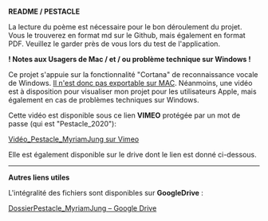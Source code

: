 **README / PESTACLE**

La lecture du poème est nécessaire pour le bon déroulement du projet. Vous le trouverez en format md sur le Github, mais également en format PDF. Veuillez le garder près de vous lors du test de l'application.

**! Notes aux Usagers de Mac / et / ou problème technique sur Windows !**

Ce projet s'appuie sur la fonctionnalité "Cortana" de reconnaissance vocale de Windows. <u>Il n'est donc pas exportable sur MAC</u>. Néanmoins, une vidéo est à disposition pour visualiser mon projet pour les utilisateurs Apple, mais également en cas de problèmes techniques sur Windows.

Cette vidéo est disponible sous ce lien **VIMEO** protégée par un mot de passe (qui est "Pestacle_2020"):

[Vid&eacute;o_Pestacle_MyriamJung sur Vimeo](https://vimeo.com/430063281)

Elle est également disponible sur le drive dont le lien est donné ci-dessous.

_____ ___

**Autres liens utiles**

L'intégralité des fichiers sont disponibles sur **GoogleDrive**  :

[DossierPestacle_MyriamJung – Google Drive](https://drive.google.com/drive/folders/14_L5jZUogpjALucwb_SpjHTlNpm4vxXH?usp=sharing)
